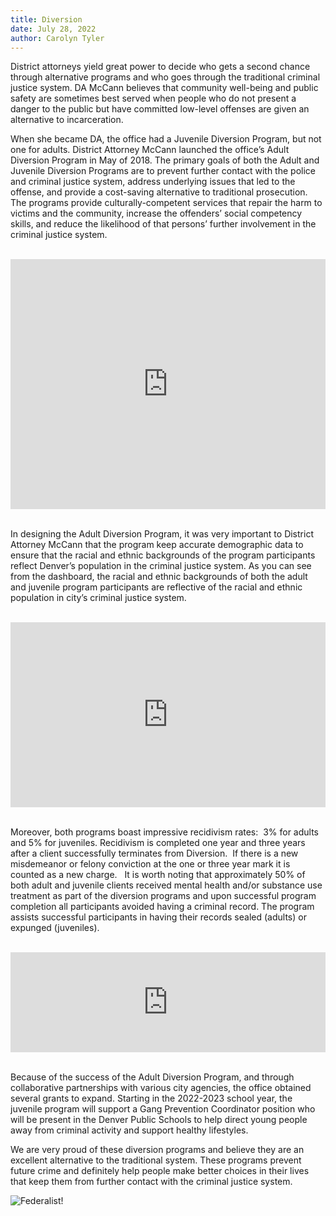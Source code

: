 ```yaml
---
title: Diversion
date: July 28, 2022
author: Carolyn Tyler
---
```

District attorneys yield great power to decide who gets a second chance through alternative programs and who goes through the traditional criminal justice system. DA McCann believes that community well-being and public safety are sometimes best served when people who do not present a danger to the public but have committed low-level offenses are given an alternative to incarceration. 

When she became DA, the office had a Juvenile Diversion Program, but not one for adults. District Attorney McCann launched the office’s Adult Diversion Program in May of 2018. The primary goals of both the Adult and Juvenile Diversion Programs are to prevent further contact with the police and criminal justice system, address underlying issues that led to the offense, and provide a cost-saving alternative to traditional prosecution. The programs provide culturally-competent services that repair the harm to victims and the community, increase the offenders’ social competency skills, and reduce the likelihood of that persons’ further involvement in the criminal justice system. 

<br>

<iframe title="Number of Diversion Cases Accepted, by Year" aria-label="Stacked Column Chart" id="datawrapper-chart-nBONZ" src="https://datawrapper.dwcdn.net/nBONZ/" scrolling="no" frameborder="0" style="width: 0; min-width: 100% !important; border: none;" height="400"></iframe><script type="text/javascript">!function(){"use strict";window.addEventListener("message",(function(e){if(void 0!==e.data["datawrapper-height"]){var t=document.querySelectorAll("iframe");for(var a in e.data["datawrapper-height"])for(var r=0;r<t.length;r++){if(t[r].contentWindow===e.source)t[r].style.height=e.data["datawrapper-height"][a]+"px"}}}))}();
</script> <br>

<br>

In designing the Adult Diversion Program, it was very important to District Attorney McCann that the program keep accurate demographic data to ensure that the racial and ethnic backgrounds of the program participants reflect Denver’s population in the criminal justice system. As you can see from the dashboard, the racial and ethnic backgrounds of both the adult and juvenile program participants are reflective of the racial and ethnic population in city’s criminal justice system. 

<br>

<iframe title="Individuals Diverted, by Race/Ethnicity" aria-label="Multiple Donuts" id="datawrapper-chart-5a3y3" src="https://datawrapper.dwcdn.net/5a3y3/1/" scrolling="no" frameborder="0" style="width: 0; min-width: 100% !important; border: none;" height="296"></iframe><script type="text/javascript">!function(){"use strict";window.addEventListener("message",(function(e){if(void 0!==e.data["datawrapper-height"]){var t=document.querySelectorAll("iframe");for(var a in e.data["datawrapper-height"])for(var r=0;r<t.length;r++){if(t[r].contentWindow===e.source)t[r].style.height=e.data["datawrapper-height"][a]+"px"}}}))}();
</script> <br>

<br>

Moreover, both programs boast impressive recidivism rates:  3% for adults and 5% for juveniles. Recidivism is completed one year and three years after a client successfully terminates from Diversion.  If there is a new misdemeanor or felony conviction at the one or three year mark it is counted as a new charge.   It is worth noting that approximately 50% of both adult and juvenile clients received mental health and/or substance use treatment as part of the diversion programs and upon successful program completion all participants avoided having a criminal record. The program assists successful participants in having their records sealed (adults) or expunged (juveniles).

<br>

<iframe title="Successful Diversion Completions" aria-label="Table" id="datawrapper-chart-J4AHJ" src="https://datawrapper.dwcdn.net/J4AHJ/3/" scrolling="no" frameborder="0" style="width: 0; min-width: 100% !important; border: none;" height="160"></iframe><script type="text/javascript">!function(){"use strict";window.addEventListener("message",(function(e){if(void 0!==e.data["datawrapper-height"]){var t=document.querySelectorAll("iframe");for(var a in e.data["datawrapper-height"])for(var r=0;r<t.length;r++){if(t[r].contentWindow===e.source)t[r].style.height=e.data["datawrapper-height"][a]+"px"}}}))}();
</script> <br>

<br>

Because of the success of the Adult Diversion Program, and through collaborative partnerships with various city agencies, the office obtained several grants to expand. Starting in the 2022-2023 school year, the juvenile program will support a Gang Prevention Coordinator position who will be present in the Denver Public Schools to help direct young people away from criminal activity and support healthy lifestyles. 

We are very proud of these diversion programs and believe they are an excellent alternative to the traditional system. These programs prevent future crime and definitely help people make better choices in their lives that keep them from further contact with the criminal justice system. 

![Federalist!]()